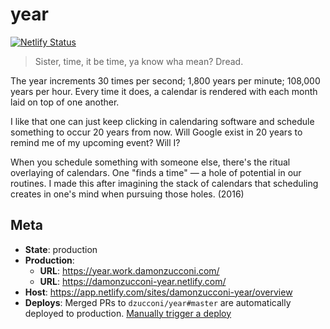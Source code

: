 # year

[![Netlify Status](https://api.netlify.com/api/v1/badges/2f96de23-ea35-4e2c-b6c9-f41b41f86dfb/deploy-status)](https://app.netlify.com/sites/damonzucconi-year/deploys)

> Sister, time, it be time, ya know wha mean? Dread.

The year increments 30 times per second; 1,800 years per minute; 108,000 years per hour. Every time it does, a calendar is rendered with each month laid on top of one another.

I like that one can just keep clicking in calendaring software and schedule something to occur 20 years from now. Will Google exist in 20 years to remind me of my upcoming event? Will I?

When you schedule something with someone else, there's the ritual overlaying of calendars. One "finds a time" — a hole of potential in our routines. I made this after imagining the stack of calendars that scheduling creates in one's mind when pursuing those holes. (2016)

## Meta

* **State**: production
* **Production**:
  * **URL**: https://year.work.damonzucconi.com/
  * **URL**: https://damonzucconi-year.netlify.com/
* **Host**: https://app.netlify.com/sites/damonzucconi-year/overview
* **Deploys**: Merged PRs to `dzucconi/year#master` are automatically deployed to production. [Manually trigger a deploy](https://app.netlify.com/sites/damonzucconi-year/deploys?filter=master)
